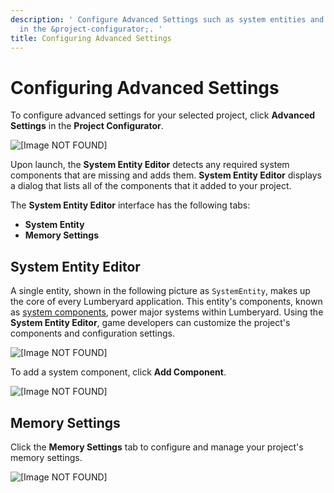 ```yaml
---
description: ' Configure Advanced Settings such as system entities and memory settings
  in the &project-configurator;. '
title: Configuring Advanced Settings
---
```

# Configuring Advanced Settings<a name="configurator-advanced"></a>

To configure advanced settings for your selected project, click **Advanced Settings** in the **Project Configurator**\.

![\[Image NOT FOUND\]](/images/userguide/configurator/configurator-advanced-settings.png)

Upon launch, the **System Entity Editor** detects any required system components that are missing and adds them\. **System Entity Editor** displays a dialog that lists all of the components that it added to your project\.

The **System Entity Editor** interface has the following tabs:
+ **System Entity**
+ **Memory Settings**

## System Entity Editor<a name="configurator-advanced-system-entity-editor"></a>

A single entity, shown in the following picture as `SystemEntity`, makes up the core of every Lumberyard application\. This entity's components, known as [system components](/docs/userguide/modules/system-components.md), power major systems within Lumberyard\. Using the **System Entity Editor**, game developers can customize the project's components and configuration settings\.

![\[Image NOT FOUND\]](/images/userguide/configurator/configurator-advanced-main.png)

To add a system component, click **Add Component**\.

![\[Image NOT FOUND\]](/images/userguide/configurator/configurator-advanced-add-component.png)

## Memory Settings<a name="configurator-advanced-memory-settings"></a>

Click the **Memory Settings** tab to configure and manage your project's memory settings\.

![\[Image NOT FOUND\]](/images/userguide/configurator/configurator-advanced-memory.png)